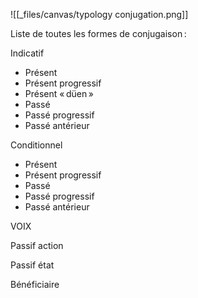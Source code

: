 ![[_files/canvas/typology conjugation.png]]

Liste de toutes les formes de conjugaison :

Indicatif

- Présent
- Présent progressif
- Présent « düen »
- Passé
- Passé progressif
- Passé antérieur

Conditionnel

- Présent
- Présent progressif
- Passé
- Passé progressif
- Passé antérieur

VOIX

Passif action

Passif état

Bénéficiaire